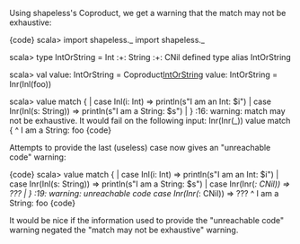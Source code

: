 Using shapeless's Coproduct, we get a warning that the match may not be exhaustive:

{code}
scala> import shapeless._
import shapeless._

scala> type IntOrString = Int :+: String :+: CNil
defined type alias IntOrString

scala> val value: IntOrString = Coproduct[IntOrString]("foo")
value: IntOrString = Inr(Inl(foo))

scala> value match {
     |   case Inl(i: Int) => println(s"I am an Int: $i")
     |   case Inr(Inl(s: String)) => println(s"I am a String: $s")
     | }
<console>:16: warning: match may not be exhaustive.
It would fail on the following input: Inr(Inr(_))
       value match {
       ^
I am a String: foo
{code}

Attempts to provide the last (useless) case now gives an "unreachable code" warning:

{code}
scala> value match {
     |   case Inl(i: Int) => println(s"I am an Int: $i")
     |   case Inr(Inl(s: String)) => println(s"I am a String: $s")
     |   case Inr(Inr(_: CNil)) => ???
     | }
<console>:19: warning: unreachable code
         case Inr(Inr(_: CNil)) => ???
                                   ^
I am a String: foo
{code}

It would be nice if the information used to provide the "unreachable code" warning negated the "match may not be exhaustive" warning.
